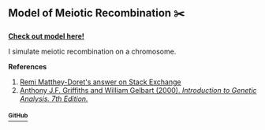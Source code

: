 ## Model of Meiotic Recombination :scissors:

__[Check out model here!](https://shivchitinous.github.io/recombinator/recombination.html)__

I simulate meiotic recombination on a chromosome.

__References__
1. [Remi Matthey-Doret's answer on Stack Exchange](https://biology.stackexchange.com/questions/35803/genetic-linkage-greater-than-50-centimorgans)
2. [Anthony J.F. Griffiths and William Gelbart (2000). *Introduction to Genetic Analysis. 7th Edition.*](https://www.ncbi.nlm.nih.gov/books/NBK21766/)

#### [<sup>GitHub</sup>](https://github.com/shivChitinous/recombinator)
